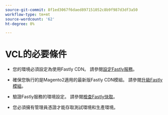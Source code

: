 ```yaml
---
source-git-commit: 8f1ed3067f6daed897151052c8b9f987d3df3a50
workflow-type: tm+mt
source-wordcount: '62'
ht-degree: 0%

---
```

# VCL的必要條件

<!-- Prerequisites section inserted in tutorials for customizing the Fastly service configuration with custom VCL snippets. -->

- 您的環境必須設定為使用Fastly CDN。 請參閱[設定Fastly服務](/help/cloud-guide/cdn/fastly-configuration.md)。

- 確保您執行的是Magento2適用的最新版Fastly CDN模組。 請參閱[升級Fastly模組](/help/cloud-guide/cdn/fastly-configuration.md#upgrade-fastly-module)。

- 驗證Fastly服務的環境設定。 請參閱[檢查Fastly快取](/help/cloud-guide/launch/checklist.md#verify-fastly-caching)。

- 您必須擁有管理員憑證才能存取測試環境和生產環境。
